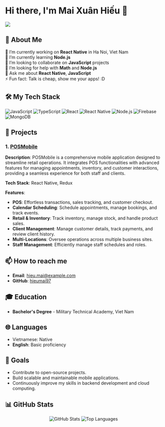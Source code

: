 # Hi there, I'm Mai Xuân Hiếu 👋

![](https://komarev.com/ghpvc/?username=hieumai97)

## 🚀 About Me

🔭 I’m currently working on **React Native** in Ha Noi, Viet Nam  
🌱 I’m currently learning **Node.js**  
👯 I’m looking to collaborate on **JavaScript** projects  
🤔 I’m looking for help with **Math** and **Node.js**  
💬 Ask me about **React Native**, **JavaScript**  
⚡ Fun fact: Talk is cheap, show me your apps! :D

## 🛠️ My Tech Stack

![JavaScript](https://img.shields.io/badge/JavaScript-F7DF1E?style=for-the-badge&logo=javascript&logoColor=black)
![TypeScript](https://img.shields.io/badge/TypeScript-007ACC?style=for-the-badge&logo=typescript&logoColor=white)
![React](https://img.shields.io/badge/React-20232A?style=for-the-badge&logo=react&logoColor=61DAFB)
![React Native](https://img.shields.io/badge/React_Native-20232A?style=for-the-badge&logo=react&logoColor=61DAFB)
![Node.js](https://img.shields.io/badge/Node.js-43853D?style=for-the-badge&logo=node.js&logoColor=white)
![Firebase](https://img.shields.io/badge/Firebase-FFCA28?style=for-the-badge&logo=firebase&logoColor=black)
![MongoDB](https://img.shields.io/badge/MongoDB-4EA94B?style=for-the-badge&logo=mongodb&logoColor=white)

## 🌟 Projects

### 1. [POSMobile](https://roxa.app/)

**Description**: POSMobile is a comprehensive mobile application designed to streamline retail operations. It integrates POS functionalities with advanced features for managing appointments, inventory, and customer interactions, providing a seamless experience for both staff and clients.

**Tech Stack**: React Native, Redux

**Features**:
- **POS**: Effortless transactions, sales tracking, and customer checkout.
- **Calendar Scheduling**: Schedule appointments, manage bookings, and track events.
- **Retail & Inventory**: Track inventory, manage stock, and handle product sales.
- **Client Management**: Manage customer details, track payments, and review client history.
- **Multi-Locations**: Oversee operations across multiple business sites.
- **Staff Management**: Efficiently manage staff schedules and roles.

<!--  
### 2. [Project Name](https://github.com/hieumai97/project-repo)
   - **Description**: Brief description of the project.
   - **Tech Stack**: React, Node.js, Express.js.
   - **Features**: Key features or functionalities.
-->
## 📫 How to reach me

- **Email**: [hieu.mai@example.com](mailto:hieumta1997@gmail.com)
- **GitHub**: [hieumai97](https://github.com/hieumai97)

## 🎓 Education

- **Bachelor's Degree** - Military Technical Academy, Viet Nam

## 🌐 Languages

- Vietnamese: Native
- **English**: Basic proficiency

## 🎯 Goals

- Contribute to open-source projects.
- Build scalable and maintainable mobile applications.
- Continuously improve my skills in backend development and cloud computing.

## 📊 GitHub Stats

<p align="center">
  <img src="https://github-readme-stats.vercel.app/api?username=hieumai97&show_icons=true&theme=radical" alt="GitHub Stats" />
<!--   <img src="https://github-readme-streak-stats.herokuapp.com/?user=hieumai97&theme=radical" alt="GitHub Streak Stats" /> -->
  <img src="https://github-readme-stats.vercel.app/api/top-langs/?username=hieumai97&layout=compact&theme=radical" alt="Top Languages" />
</p>
